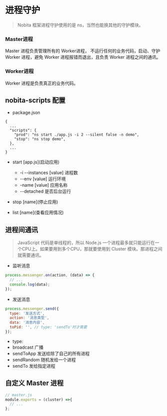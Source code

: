 # 进程守护
> Nobita 框架进程守护使用的是 ns，当然也能换其他的守护模块。

### Master进程
Master 进程负责管理所有的 Worker进程， 不运行任何的业务代码，启动、守护 Worker 进程，避免 Worker 进程报错而退出，且负责 Worker 进程之间的通讯。

### Worker进程
Worker 进程是负责真正的业务代码。

## nobita-scripts 配置
- package.json
```
{
  ...
  "scripts": {
    "prod": "ns start ./app.js -i 2 --silent false -n demo",
    "stop": "ns stop demo",
  },
  ...
}
```

- start \[app.js\](启动应用)
  - -i --instances [value] 进程数
  - --env [value] 运行环境
  - -name [value] 应用名称
  - --detached 是否后台运行

- stop \[name\](停止应用)

- list \[name\](查看应用情况)

## 进程间通讯

> JavaScript 代码是单线程的，所以 Node.js 一个进程最多就只能运行在一个CPU上。如果要用到多个CPU，那就要使用到 Cluster 模块。那进程之间就需要通讯。

- 监听消息

```js
process.messenger.on(action, (data) => {
  // ...
  console.log(data);
});
```

- 发送消息

```js
process.messenger.send({
  type: '发送方式',
  action: '消息类型', 
  data: '消息内容',
  toPid: '', // type: 'sendTo'时才需要
});
```

- type: 
 - broadcast 广播
 - sendToApp 发送给除了自己的所有进程
 - sendRandom 随机发给一个进程
 - sendTo 发给指定进程


## 自定义 Master 进程
```js
// master.js
module.exports = (cluster) =>{
  // ...
};
```